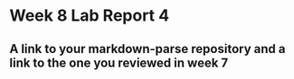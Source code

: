 # Week 8 Lab Report 4
## A link to your markdown-parse repository and a link to the one you reviewed in week 7
